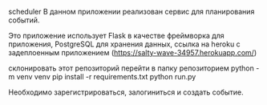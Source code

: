 scheduler
В данном приложении реализован сервис для планирования событий.

Это приложение использует Flask в качестве фреймворка для приложения, PostgreSQL для хранения данных, 
ссылка на heroku с задеплоенным приложением (https://salty-wave-34957.herokuapp.com/)

склонировать этот репозиторий
перейти в папку репозиторием
python -m venv venv 
pip install -r requirements.txt
python run.py

Необходимо зарегистрироваться, залогиниться и создать событие.
